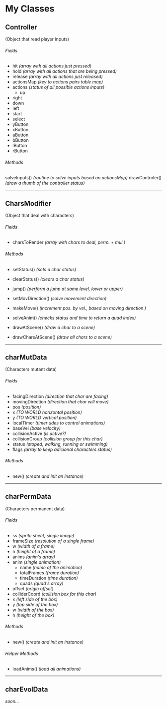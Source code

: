 # My Classes

## Controller
(Object that read player inputs)
###### Fields
- hit _(array with all actions just pressed)_
- hold _(array with all actions that are being pressed)_
- release _(array with all actions just released)_
- actionsMap _(key to actions pairs table map)_
- actions _(status of all possible actions inputs)_
  - up
 - right
 - down
 - left
 - start
 - select
 - yButton
 - xButton
 - aButton
 - bButton
 - lButton
 - rButton

###### Methods
solveInputs() _(routine to solve inputs based on actionsMap)_
drawControler() _(draw a thumb of the controller status)_

-----
## CharsModifier
(Object that deal with characters)
###### Fields
- charsToRender _(array with chars to deal, perm. + mul.)_

###### Methods
- setStatus() _(sets a char status)_
- clearStatus() _(clears a char status)_

- jump() _(perform a jump at same level, lower or upper)_

- setMovDirection() _(solve movement direction)_
- makeMove() _(increment pos. by vel., based on moving direction )_

- solveAnim() _(checks status and time to return a quad index)_

- drawAtScene() _(draw a char to a scene)_
- drawCharsAtScene() _(draw all chars to a scene)_

-----
## charMutData
(Characters mutant data)
###### Fields
- facingDirection _(direction that char are facing)_
- movingDirection _(direction that char will move)_
- pos _(position)_
 - x _(TO WORLD horizontal position)_
 - y _(TO WORLD vertical position)_
- localTimer _(timer udes to control animations)_
- baseVel _(base velocity)_
- collisionActive _(is active?)_
- collisionGroup _(collision group for this char)_
- status _(stoped, walking, running or swimming)_
- flags _(array to keep adicional characters status)_

###### Methods
- new() _(create and init an instance)_

-----
## charPermData
(Characters permanent data)
###### Fields
- ss _(sprite sheet, single image)_
- frameSize _(resolution of a single frame)_
 - w _(width of a frame)_
 - h _(height of a frame)_
- anims _(anim's array)_
 - anim _(single animation)_
   - name _(name of the animation)_
   - totalFrames _(frame duration)_
   - timeDuration _(time duration)_
   - quads _(quad's array)_
- offset _(origin offset)_
- colliderCoord _(collision box for this char)_
 - x _(left side of the box)_
 - y _(top side of the box)_
 - w _(width of the box)_
 - h _(height of the box)_

###### Methods
- new() _(create and init an instance)_

###### Helper Methods
- loadAnims() _(load all animations)_

-----
## charEvolData
_soon..._
